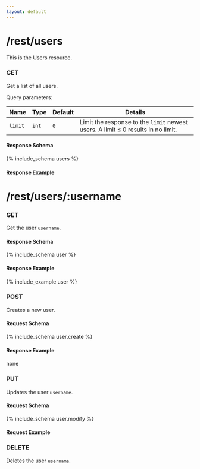 ```yaml
---
layout: default
---
```


# /rest/users #

This is the Users resource.

### GET

Get a list of all users.

Query parameters:

| Name    | Type  | Default | Details
|---------|-------|---------|--------
| `limit` | `int` | `0`     | Limit the response to the `limit` newest users. A limit &le; 0 results in no limit.

#### Response Schema
{% include_schema users %}

#### Response Example

# /rest/users/:username #

### GET
Get the user `username`.

#### Response Schema
{% include_schema user %}

#### Response Example
{% include_example user %}

### POST
Creates a new user.

#### Request Schema
{% include_schema user.create %}

#### Response Example
none

### PUT
Updates the user `username`.

#### Request Schema
{% include_schema user.modify %}

#### Request Example

### DELETE ##
Deletes the user `username`.


